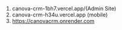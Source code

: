 


1. canova-crm-1bh7.vercel.app/(Admin Site)
2. canova-crm-h34u.vercel.app (mobile)
3. https://canovacrm.onrender.com
